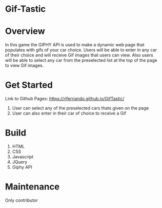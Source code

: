 # Gif-Tastic

# Overview

In this game the GIPHY API is used to make a dynamic web page that populates with gifs of your car choice. Users will be able to enter in any car of their choice and will receive Gif images that users can view. Also users will be able to select any car from the preselected list at the top of the page to view Gif images.

# Get Started

Link to Github Pages: https://rjfernando.github.io/GifTastic/

1. User can select any of the preselected cars thats given on the page
2. User can also enter in their car of choice to receive a Gif

# Build 

1. HTML
2. CSS
3. Javascript
4. JQuery 
5. Giphy API

# Maintenance

Only contributor

